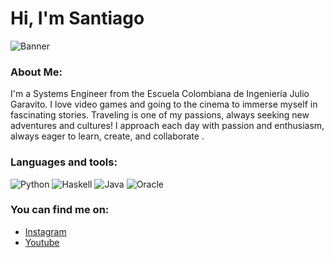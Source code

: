 <h1> Hi, I'm Santiago</h1>

![Banner](https://github.com/user-attachments/assets/8cf6c876-d619-4d39-b01c-c35bb3441117)

### About Me:
I'm a Systems Engineer from the Escuela Colombiana de Ingeniería Julio Garavito.
I love video games and going to the cinema to immerse myself in fascinating stories. Traveling is one of my passions, always seeking new adventures and cultures!
I approach each day with passion and enthusiasm, always eager to learn, create, and collaborate .

### Languages and tools:
![Python](https://img.shields.io/badge/python-101012?style=for-the-badge&logo=python&logoColor=1D1D1F)
![Haskell](https://img.shields.io/badge/Haskell-101012?style=for-the-badge&logo=haskell&logoColor=1D1D1F)
![Java](https://img.shields.io/badge/java-101012?style=for-the-badge&logo=openjdk&logoColor=1D1D1F)
![Oracle](https://img.shields.io/badge/oracle-101012?style=for-the-badge&logo=oracle&logoColor=1D1D1F)


### You can find me on:
- <a href="https://instagram.com/le.peanut_" target="_black">Instagram</a>
- <a href="https://youtube.com/@lepeanutbutter" target="_black">Youtube</a>
